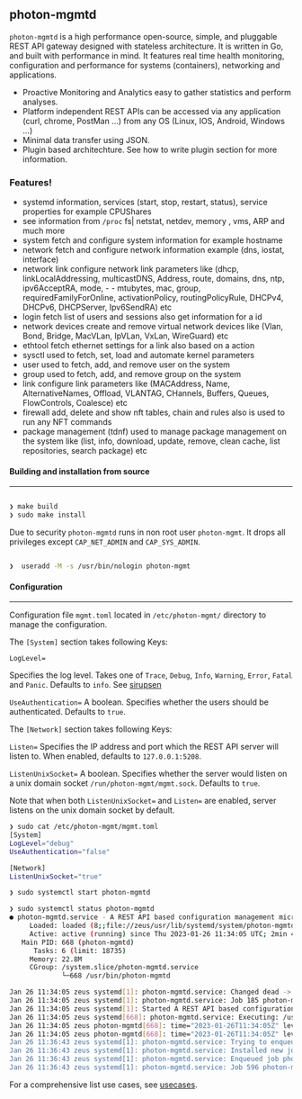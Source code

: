 ## photon-mgmtd


`photon-mgmtd` is a high performance open-source, simple, and pluggable REST API gateway designed with stateless architecture. It is written in Go, and built with performance in mind. It features real time health monitoring, configuration and performance for systems (containers), networking and applications.

- Proactive Monitoring and Analytics
  easy to gather statistics and perform analyses.
- Platform independent REST APIs can be accessed via any application (curl, chrome, PostMan ...) from any OS (Linux, IOS, Android, Windows ...)
- Minimal data transfer using JSON.
- Plugin based architechture. See how to write plugin section for more information.

### Features!

- systemd   information, services (start, stop, restart, status), service properties for example CPUShares
- see information from ```/proc``` fs| netstat, netdev, memory , vms, ARP and much more
- system fetch and configure system information for example hostname
- network fetch and configure network information example (dns, iostat, interface)
- network link  configure network link parameters like (dhcp, linkLocalAddressing, multicastDNS, Address, route, domains, dns, ntp, ipv6AcceptRA, mode, - - mtubytes, mac, group, requiredFamilyForOnline, activationPolicy, routingPolicyRule, DHCPv4, DHCPv6, DHCPServer, Ipv6SendRA) etc
- login  fetch list of users and sessions also get information for a id
- network devices  create and remove virtual network devices like (Vlan, Bond, Bridge, MacVLan, IpVLan, VxLan, WireGuard) etc
- ethtool  fetch ethernet settings for a link also based on a action
- sysctl  used to fetch, set, load and automate kernel parameters
- user used to fetch, add, and remove user on the system
- group  used to fetch, add, and remove group on the system
- link  configure link parameters like (MACAddress, Name, AlternativeNames, Offload, VLANTAG, CHannels, Buffers, Queues, FlowControls, Coalesce) etc
- firewall  add, delete and show nft tables, chain and rules also is used to run any NFT commands
- package management (tdnf)  used to manage package management on the system like (list, info, download, update, remove, clean cache, list repositories,   search package) etc

#### Building and installation from source
----

```bash

❯ make build
❯ sudo make install
```

Due to security `photon-mgmtd` runs in non root user `photon-mgmt`. It drops all privileges except `CAP_NET_ADMIN` and `CAP_SYS_ADMIN`.

```bash

❯  useradd -M -s /usr/bin/nologin photon-mgmt
```

#### Configuration
----

Configuration file `mgmt.toml` located in `/etc/photon-mgmt/` directory to manage the configuration.

The `[System]` section takes following Keys:

`LogLevel=`

Specifies the log level. Takes one of `Trace`, `Debug`, `Info`, `Warning`, `Error`, `Fatal` and `Panic`. Defaults to `info`. See [sirupsen](https://github.com/sirupsen/logrus#level-logging)

`UseAuthentication=`
A boolean. Specifies whether the users should be authenticated. Defaults to `true`.

The `[Network]` section takes following Keys:

`Listen=`
Specifies the IP address and port which the REST API server will listen to. When enabled, defaults to `127.0.0.1:5208`.

`ListenUnixSocket=`
A boolean. Specifies whether the server would listen on a unix domain socket `/run/photon-mgmt/mgmt.sock`. Defaults to `true`.

Note that when both `ListenUnixSocket=` and `Listen=` are enabled, server listens on the unix domain socket by default.
 ```bash
❯ sudo cat /etc/photon-mgmt/mgmt.toml
[System]
LogLevel="debug"
UseAuthentication="false"

[Network]
ListenUnixSocket="true"
```

```bash
❯ sudo systemctl start photon-mgmtd
```

```bash
❯ sudo systemctl status photon-mgmtd
● photon-mgmtd.service - A REST API based configuration management microservice gateway
     Loaded: loaded (8;;file://zeus/usr/lib/systemd/system/photon-mgmtd.service^G/usr/lib/systemd/system/photon-mgmtd.service8;;^G; enabled; preset: enabled)
     Active: active (running) since Thu 2023-01-26 11:34:05 UTC; 2min 44s ago
   Main PID: 668 (photon-mgmtd)
      Tasks: 6 (limit: 18735)
     Memory: 22.8M
     CGroup: /system.slice/photon-mgmtd.service
             └─668 /usr/bin/photon-mgmtd

Jan 26 11:34:05 zeus systemd[1]: photon-mgmtd.service: Changed dead -> running
Jan 26 11:34:05 zeus systemd[1]: photon-mgmtd.service: Job 185 photon-mgmtd.service/start finished, result=done
Jan 26 11:34:05 zeus systemd[1]: Started A REST API based configuration management microservice gateway.
Jan 26 11:34:05 zeus systemd[668]: photon-mgmtd.service: Executing: /usr/bin/photon-mgmtd
Jan 26 11:34:05 zeus photon-mgmtd[668]: time="2023-01-26T11:34:05Z" level=info msg="photon-mgmtd: v0.1 (built go1.19.3)"
Jan 26 11:34:05 zeus photon-mgmtd[668]: time="2023-01-26T11:34:05Z" level=info msg="Starting photon-mgmtd... Listening on unix domain socket='/run/photon-mgmt/mgmt.sock' in HTTP>
Jan 26 11:36:43 zeus systemd[1]: photon-mgmtd.service: Trying to enqueue job photon-mgmtd.service/start/replace
Jan 26 11:36:43 zeus systemd[1]: photon-mgmtd.service: Installed new job photon-mgmtd.service/start as 596
Jan 26 11:36:43 zeus systemd[1]: photon-mgmtd.service: Enqueued job photon-mgmtd.service/start as 596
Jan 26 11:36:43 zeus systemd[1]: photon-mgmtd.service: Job 596 photon-mgmtd.service/start finished, result=done
```

For a comprehensive list use cases, see [usecases](https://github.com/vmware/pmd-next-gen/blob/main/USECASES.md).
